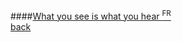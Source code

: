 ####[What you see is what you hear <sup>FR</sup>](http://www.wysiwyh.fr)
<br />
<a href="" class="back">back</a>